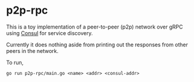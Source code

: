# p2p-rpc

This is a toy implementation of a peer-to-peer (p2p) network over gRPC using [Consul](https://github.com/hashicorp/consul) for service discovery.

Currently it does nothing aside from printing out the responses from other peers in the network.

To run,
```
go run p2p-rpc/main.go <name> <addr> <consul-addr>
```